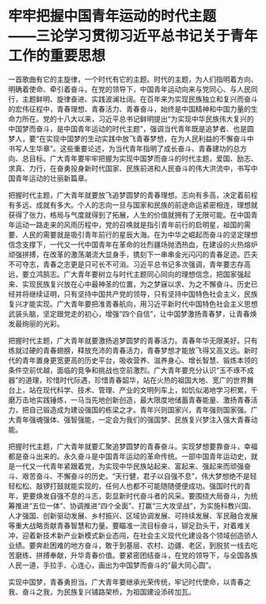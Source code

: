 # 牢牢把握中国青年运动的时代主题<br/>——三论学习贯彻习近平总书记关于青年工作的重要思想

一首歌曲有它的主旋律，一个时代有它的主题。时代的主题，为人们指明着方向、明确着使命、牵引着奋斗。在党的领导下，中国青年运动向来与党同心、与人民同行，主题鲜明、旋律奋进、实践波澜壮阔。在百年来为实现民族独立和复兴而奋斗的宏伟征程中，青春理想、青春活力、青春奋斗，始终是中国精神和中国力量的生命力所在。党的十八大以来，习近平总书记鲜明提出“为实现中华民族伟大复兴的中国梦而奋斗，是中国青年运动的时代主题”，强调当代青年既是追梦者、也是圆梦人，要“在实现中国梦的生动实践中放飞青春梦想，在为人民利益的不懈奋斗中书写人生华章”。这些重要论述，为当代青年指明了成长奋斗、青春建功的总方向、总目标。广大青年要牢牢把握为实现中国梦而奋斗的时代主题，爱国、励志、求真、力行，在奋勇投身新时代国家、民族前进和人民奋斗的伟大洪流中，书写中国青年运动的壮丽新篇章。

把握时代主题，广大青年就要放飞追梦圆梦的青春理想。志向有多高，决定着前程有多远、成就有多大。个人的志向一旦与国家和民族的前途命运紧密相连，理想就获得了张力，格局与气度就得到了拓展，人生的价值就拥有了无限可能。在中国青年运动一路走来的风雨历程中，党的召唤就是指引青年前行的启明星，祖国的需要、人民的需要就是吸引青年前行的星辰大海。在为中华之崛起而奋斗的坚定理想信念支撑下，一代又一代中国青年在革命的壮烈疆场抛洒热血，在建设的火热熔炉顽强拼搏，在改革的激荡潮流大显身手，镌刻下一串串金光闪闪的青春足迹。匹夫不可夺志，青春之志更是只可长不可消。习近平总书记多次强调，青年要志存高远，要立鸿鹄志。广大青年要树立与时代主题同心同向的理想信念，把国家强起来、实现民族复兴放在心中最神圣的位置，为之梦寐以求、为之不懈奋斗。历史已经并将继续证明，只有坚持中国共产党的领导，只有坚持中国特色社会主义，民族复兴才能实现。广大青年要把准青春航向，用习近平新时代中国特色社会主义思想武装头脑，坚定跟党走的初心，增强“四个自信”，让中国梦激扬青春梦，让青春焕发最绚丽的光彩。

把握时代主题，广大青年就要激扬追梦圆梦的青春活力。青春年华无限美好。只有练就过硬的青春翅膀，释放充沛的青春活力，青春梦想才能放飞得又高又远。新时代的青年置身更宽更高的历史平台，吸收营养、滋养身心、增长智慧、锻炼本领的条件空前优越，面临的竞争和挑战也空前激烈。广大青年要充分认识“玉不琢不成器”的道理，珍惜时代际遇，珍惜青春韶华，站在火热的祖国大地、宽广的世界舞台上，站在现代科学、技术、管理、产业的文明列车上，如饥似渴地学习积累，千磨万击地实践锤炼，一马当先地创新创造，最大限度地储蓄青春能量、激扬青春活力，把自己锻造成为建设强国的栋梁之才。青年兴则国家兴，青年强则国家强。广大青年强魂强体、强智强能，一定会为我们的强国梦、民族复兴梦注入强大青春动能。

把握时代主题，广大青年就要汇聚追梦圆梦的青春奋斗。实现梦想要靠奋斗，幸福都是奋斗出来的。永久奋斗是中国青年运动的革命传统。一部中国青年运动史，就是一代又一代青年紧跟着党，为实现中华民族站起来、富起来、强起来而顽强奋斗、艰苦奋斗、不懈奋斗的历史。“天行健，君子以自强不息”，伟大梦想绝不是轻轻松松、敲锣打鼓就能实现的，任何人也都不可能随随便便成功。强国时代的青年，更要焕发自强不息的斗志，彰显新时代奋斗者的风采。要围绕大局奋斗，为统筹推进“五位一体”、协调推进“四个全面”、打赢“三大攻坚战”，为实施科教兴国、人才强国、创新驱动发展、乡村振兴、区域协调发展、可持续发展、军民融合发展等重大战略贡献青春智慧和力量。要瞄准一流目标奋斗，铆足劲头干，对着难关冲，迎着新技术新产业新模式新业态闯，在社会主义现代化建设各个领域创造骄人业绩。要奔赴困难的地方奋斗，敢于到基层、农村、边疆、老区，到脱贫一线去吃苦磨练、拼搏奉献，升华青春价值。要紧密团结奋斗，在党的领导下，与全国各族人民一道，手拉手、心连心，画出为中国梦而奋斗的“最大同心圆”。

实现中国梦，青春勇担当。广大青年要继承光荣传统，牢记时代使命，以青春之我、奋斗之我，为民族复兴铺路架桥，为祖国建设添砖加瓦。
